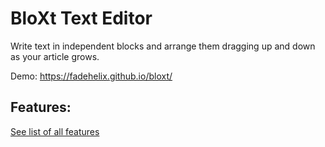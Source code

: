 # BloXt Text Editor
Write text in independent blocks and arrange them dragging up and down as your article grows.

Demo: https://fadehelix.github.io/bloxt/

## Features:
[See list of all features](https://github.com/fadehelix/bloxt/labels/Feature)
